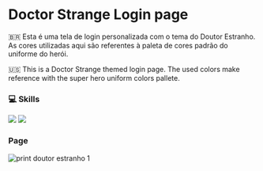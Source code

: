 # Doctor Strange Login page

🇧🇷 Esta é uma tela de login personalizada com o tema do Doutor Estranho. As cores utilizadas aqui são referentes à paleta de cores padrão do uniforme do herói.

🇺🇸 This is a Doctor Strange themed login page. The used colors make reference with the super hero uniform colors pallete. 

### 💻 Skills
<img src="https://img.shields.io/badge/HTML5-E34F26?style=for-the-badge&logo=html5&logoColor=white">  <img src="https://img.shields.io/badge/CSS3-1572B6?style=for-the-badge&logo=css3&logoColor=white">

### Page
![print doutor estranho 1](https://user-images.githubusercontent.com/99514714/166848242-f2e78cc4-5e67-4024-9821-bd0c9ae59bbe.jpg)
    

